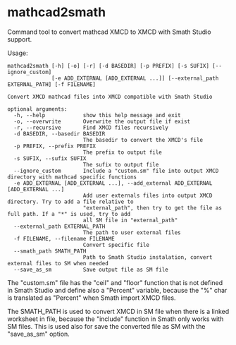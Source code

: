 # mathcad2smath
Command tool to convert mathcad XMCD to XMCD with Smath Studio support.

Usage: 

    mathcad2smath [-h] [-o] [-r] [-d BASEDIR] [-p PREFIX] [-s SUFIX] [--ignore_custom]
                  [-e ADD_EXTERNAL [ADD_EXTERNAL ...]] [--external_path EXTERNAL_PATH] [-f FILENAME]

    Convert XMCD mathcad files into XMCD compatible with Smath Studio

    optional arguments:
      -h, --help            show this help message and exit
      -o, --overwrite       Overwrite the output file if exist
      -r, --recursive       Find XMCD files recursively
      -d BASEDIR, --basedir BASEDIR
                            The basedir to convert the XMCD's file
      -p PREFIX, --prefix PREFIX
                            The prefix to output file
      -s SUFIX, --sufix SUFIX
                            The sufix to output file
      --ignore_custom       Include a "custom.sm" file into output XMCD directory with mathcad specific functions   
      -e ADD_EXTERNAL [ADD_EXTERNAL ...], --add_external ADD_EXTERNAL [ADD_EXTERNAL ...]
                            Add user externals files into output XMCD directory. Try to add a file relative to      
                            "external_path", then try to get the file as full path. If a "*" is used, try to add    
                            all SM file in "external_path"
      --external_path EXTERNAL_PATH
                            The path to user external files
      -f FILENAME, --filename FILENAME
                            Convert specific file
      --smath_path SMATH_PATH
                            Path to Smath Studio instalation, convert external files to SM when needed
      --save_as_sm          Save output file as SM file

The "custom.sm" file has the "ceil" and "floor" function that is not defined in Smath Studio and define also a "Percent" variable, because the "%" char is translated as "Percent" when Smath import XMCD files.

The SMATH_PATH is used to convert XMCD in SM file when there is a linked worksheet in file, because the "include" function in Smath only works with SM files. This is used also for save the converted file as SM with the "save_as_sm" option.
